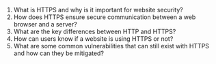 

1. What is HTTPS and why is it important for website security?
2. How does HTTPS ensure secure communication between a web browser and a server?
3. What are the key differences between HTTP and HTTPS?
4. How can users know if a website is using HTTPS or not?
5. What are some common vulnerabilities that can still exist with HTTPS and how can they be mitigated?